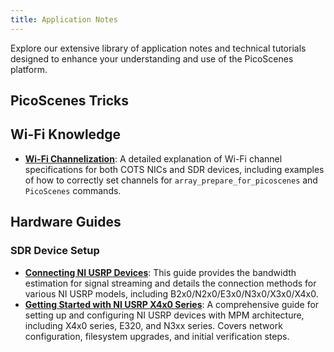 ```yaml
---
title: Application Notes
---
```


Explore our extensive library of application notes and technical tutorials designed to enhance your understanding and use of the PicoScenes platform.

## PicoScenes Tricks


## Wi-Fi Knowledge

- **[Wi-Fi Channelization](../userManual/channels.md)**: A detailed explanation of Wi-Fi channel specifications for both COTS NICs and SDR devices, including examples of how to correctly set channels for `array_prepare_for_picoscenes` and `PicoScenes` commands.

## Hardware Guides

### SDR Device Setup
- **[Connecting NI USRP Devices](connect-usrp)**: This guide provides the bandwidth estimation for signal streaming and details the connection methods for various NI USRP models, including B2x0/N2x0/E3x0/N3x0/X3x0/X4x0.
- **[Getting Started with NI USRP X4x0 Series](x410-setup)**: A comprehensive guide for setting up and configuring NI USRP devices with MPM architecture, including X4x0 series, E320, and N3xx series. Covers network configuration, filesystem upgrades, and initial verification steps.
